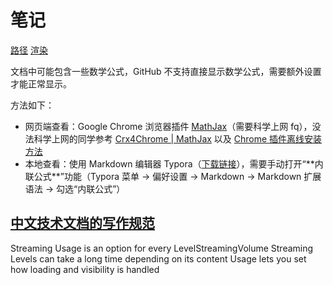 # 笔记
[路径](https://zhuanlan.zhihu.com/p/24424967)
[渲染](https://zhuanlan.zhihu.com/p/84550677)


文档中可能包含一些数学公式，GitHub 不支持直接显示数学公式，需要额外设置才能正常显示。

方法如下：

-   网页端查看：Google Chrome 浏览器插件 [MathJax](https://chrome.google.com/webstore/detail/mathjax-plugin-for-github/ioemnmodlmafdkllaclgeombjnmnbima)（需要科学上网 fq），没法科学上网的同学参考 [Crx4Chrome | MathJax](https://www.crx4chrome.com/crx/72309/) 以及 [Chrome 插件离线安装方法](https://chromecj.com/utilities/2015-04/423.html)
-   本地查看：使用 Markdown 编辑器 Typora（[下载链接](https://www.typora.io/windows/typora-setup-x64.exe?)），需要手动打开“**内联公式**”功能（Typora 菜单 -> 偏好设置 -> Markdown -> Markdown 扩展语法 -> 勾选“内联公式”）


## [中文技术文档的写作规范](https://github.com/ruanyf/document-style-guide)
Streaming Usage is an option for every
LevelStreamingVolume
Streaming Levels can take a long time
depending on its content
Usage lets you set how loading and visibility
is handled